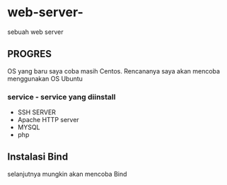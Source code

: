# web-server-
sebuah web server 

## PROGRES
OS yang baru saya coba masih Centos. Rencananya saya akan mencoba menggunakan OS Ubuntu  

### service - service yang diinstall
- SSH SERVER
- Apache HTTP server
- MYSQL
- php

## Instalasi Bind
selanjutnya mungkin akan mencoba 
Bind

